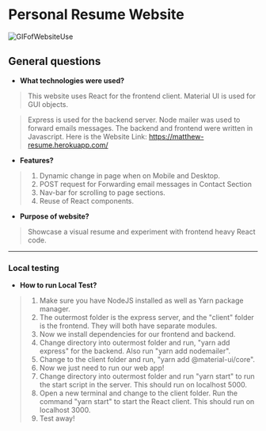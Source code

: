 # Personal Resume Website

![GIFofWebsiteUse](https://gitlab.com/MatthewPh/react-resume/raw/master/NON_ESSENTIAL_FILE_resumeWebsiteShowcase.gif)


## General questions

* **What technologies were used?**


> This website uses React for the frontend client. Material UI is used for GUI objects. 

> Express is used for the backend server. Node mailer was used to forward emails messages.
> The backend and frontend were written in Javascript. Here is the Website Link: https://matthew-resume.herokuapp.com/


* **Features?**

>1.  Dynamic change in page when on Mobile and Desktop.
>1.  POST request for Forwarding email messages in Contact Section
>1.  Nav-bar for scrolling to page sections.
>1.  Reuse of React components. 



* **Purpose of website?**

> Showcase a visual resume and experiment with frontend heavy React code.


----
### Local testing

* **How to run Local Test?**

> 1.    Make sure you have NodeJS installed as well as Yarn package manager. 
> 1.  The outermost folder is the express server, and the "client" folder is the frontend. They will both have separate modules.
> 1.  Now we install dependencies for our frontend and backend.
> 1.  Change directory into outermost folder and run, "yarn add express" for the backend. Also run "yarn add nodemailer".
> 1.  Change to the client folder and run, "yarn add @material-ui/core".
> 1.   Now we just need to run our web app!
> 1.  Change directory into outermost folder and run "yarn start" to run the start script in the server. This should run on localhost 5000.
> 1.  Open a new terminal and change to the client folder. Run the command "yarn start" to start the React client. This should run on localhost 3000.
> 1.  Test away!